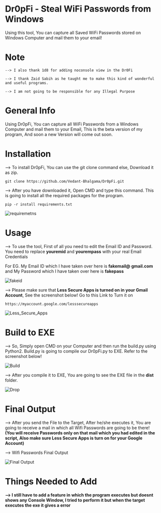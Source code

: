 # Dr0pFi - Steal WiFi Passwords from Windows
Using this tool, You can capture all Saved WiFi Passwords stored on Windows Computer and mail them to your email!

# Note

`--> I also thank 1d8 for adding noconsole view in the Dr0Fi`

`--> I thank Zaid Sabih as he taught me to make this kind of wonderful and useful programs.`

`--> I am not going to be responsible for any Illegal Purpose`      

# General Info

Using Dr0pFi, You can capture all WiFi Passwords from a Windows Computer and mail them to your Email, This is the beta version of my program, And soon a new Version will come out soon.

# Installation

--> To install Dr0pFi, You can use the git clone command else, Download it as zip.

`git clone https://github.com/Vedant-Bhalgama/Dr0pFi.git`
 
--> After you have downloaded it, Open CMD and type this command. This is going to install all the required packages for the program.

`pip -r install requirements.txt`


![requiremetns](https://user-images.githubusercontent.com/67494275/89538839-ae1a5f00-d818-11ea-8fe5-ece4564a9530.PNG)


# Usage 

--> To use the tool, First of all you need to edit the Email ID and Password. You need to replace **youremid** and **yourempass** with your real Email Credentials

For EG. My Email ID which I have taken over here is **fakemail@ gmail.com** and My Password which I have taken over here is **fakepass**


![fakeid](https://user-images.githubusercontent.com/67494275/89539697-b7f09200-d819-11ea-90c7-16de5a019abe.PNG)


--> Please make sure that **Less Secure Apps is turned on in your Gmail Account**, See the screenshot below! Go to this Link to Turn it on

`https://myaccount.google.com/lesssecureapps`


![Less_Secure_Apps](https://user-images.githubusercontent.com/67494275/89539923-fe45f100-d819-11ea-8d72-09b35bd8fcee.PNG)


# Build to EXE

--> So, Simply open CMD on your Computer and then run the build.py using Python2. Build.py is going to compile our Dr0pFi.py to EXE. Refer to the screenshot below!


![Build](https://user-images.githubusercontent.com/67494275/89541419-f6874c00-d81b-11ea-80a2-3d15bed0530a.PNG)


--> After you compile it to EXE, You are going to see the EXE file in the **dist** folder.


![Drop](https://user-images.githubusercontent.com/67494275/89541480-0d2da300-d81c-11ea-9e5c-86c2a3ed237c.PNG)


# Final Output

--> After you send the File to the Target, After he/she executes it, You are going to receive a mail in which all Wifi Passwords are going to be there! **(You will receive Passwords only on that mail which you had edited in the script, Also make sure Less Secure Apps is turn on for your Google Account)**

--> Wifi Passwords Final Output

![Final Output](https://user-images.githubusercontent.com/67494275/89542144-e7ed6480-d81c-11ea-8cf2-d45f9e497dc8.PNG)

# Things Needed to Add

**--> I still have to add a feature in which the program executes but doesnt shows any Console Window, I tried to perform it but when the target executes the exe it gives a error**

